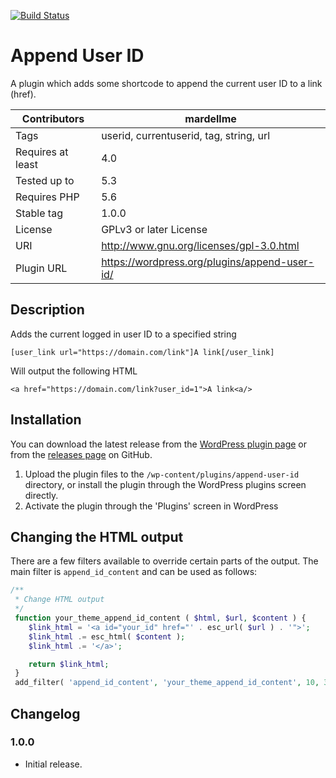 [![Build Status](https://travis-ci.com/AndyMardell/append-id.svg?branch=master)](https://travis-ci.com/AndyMardell/append-id)

# Append User ID

A plugin which adds some shortcode to append the current user ID to a link (href).

| Contributors      | mardellme                                     |
| ----------------- | --------------------------------------------- |
| Tags              | userid, currentuserid, tag, string, url       |
| Requires at least | 4.0                                           |
| Tested up to      | 5.3                                           |
| Requires PHP      | 5.6                                           |
| Stable tag        | 1.0.0                                         |
| License           | GPLv3 or later License                        |
| URI               | http://www.gnu.org/licenses/gpl-3.0.html      |
| Plugin URL        | https://wordpress.org/plugins/append-user-id/ |

## Description

Adds the current logged in user ID to a specified string

`[user_link url="https://domain.com/link"]A link[/user_link]`

Will output the following HTML

`<a href="https://domain.com/link?user_id=1">A link<a/>`

## Installation

You can download the latest release from the
[WordPress plugin page](https://wordpress.org/plugins/append-user-id/)
or from the
[releases page](https://github.com/AndyMardell/append-user-id/releases)
on GitHub.

1. Upload the plugin files to the `/wp-content/plugins/append-user-id` directory, or install the plugin through the WordPress plugins screen directly.
2. Activate the plugin through the 'Plugins' screen in WordPress

## Changing the HTML output

There are a few filters available to override certain parts of the output. The
main filter is `append_id_content` and can be used as follows:

```php
/**
 * Change HTML output
 */
 function your_theme_append_id_content ( $html, $url, $content ) {
 	$link_html = '<a id="your_id" href="' . esc_url( $url ) . '">';
 	$link_html .= esc_html( $content );
 	$link_html .= '</a>';

 	return $link_html;
 }
 add_filter( 'append_id_content', 'your_theme_append_id_content', 10, 3 );
```

## Changelog

### 1.0.0

- Initial release.

